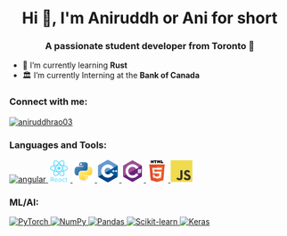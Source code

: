 <h1 align="center">Hi 👋, I'm Aniruddh or Ani for short</h1>
<h3 align="center">A passionate student developer from Toronto 🍁</h3>

- 🌱 I’m currently learning **Rust**
- 🏛️ I’m currently Interning at the **Bank of Canada**

<h3 align="left">Connect with me:</h3>
<p align="left">
<a href="https://linkedin.com/in/aniruddhrao03" target="blank"><img align="center" src="https://raw.githubusercontent.com/rahuldkjain/github-profile-readme-generator/master/src/images/icons/Social/linked-in-alt.svg" alt="aniruddhrao03" height="30" width="40" /></a>
</p>

<h3 align="left">Languages and Tools:</h3>
<p align="left"> 
  <a href="https://angular.io" target="_blank" rel="noreferrer"> 
    <img src="https://angular.io/assets/images/logos/angular/angular.svg" alt="angular" width="40" height="40"/>
  </a> 
  <a href="https://reactjs.org/" target="_blank" rel="noreferrer"> 
    <img src="https://raw.githubusercontent.com/devicons/devicon/master/icons/react/react-original-wordmark.svg" alt="react" width="40" height="40"/>
  </a>
  <!-- Add more framework icons here -->

  <!-- Programming languages icons -->
  <a href="https://www.python.org" target="_blank" rel="noreferrer"> 
    <img src="https://raw.githubusercontent.com/devicons/devicon/master/icons/python/python-original.svg" alt="python" width="40" height="40"/>
  </a>
  <a href="https://www.cplusplus.com/" target="_blank" rel="noreferrer"> 
    <img src="https://raw.githubusercontent.com/devicons/devicon/master/icons/cplusplus/cplusplus-original.svg" alt="cplusplus" width="40" height="40"/>
  </a>
  <a href="https://www.csharp.net/" target="_blank" rel="noreferrer"> 
    <img src="https://raw.githubusercontent.com/devicons/devicon/master/icons/csharp/csharp-original.svg" alt="csharp" width="40" height="40"/>
  </a>
  <a href="https://www.w3schools.com/html/" target="_blank" rel="noreferrer"> 
    <img src="https://raw.githubusercontent.com/devicons/devicon/master/icons/html5/html5-original-wordmark.svg" alt="html5" width="40" height="40"/>
  </a>
  <a href="https://developer.mozilla.org/en-US/docs/Web/JavaScript" target="_blank" rel="noreferrer"> 
    <img src="https://raw.githubusercontent.com/devicons/devicon/master/icons/javascript/javascript-original.svg" alt="javascript" width="40" height="40"/>
  </a>
  <!-- Add more programming language icons here -->
</p>


<h3 align="left">ML/AI:</h3>
<p align="left"> 
  <a href="https://pytorch.org/" target="_blank" rel="noreferrer"> 
    <img src="https://upload.wikimedia.org/wikipedia/commons/thumb/9/96/Pytorch_logo.png/220px-Pytorch_logo.png" alt="PyTorch" width="40" height="40"/>
  </a>
  <a href="https://numpy.org/" target="_blank" rel="noreferrer"> 
    <img src="https://numpy.org/doc/stable/_static/numpy_logo.png" alt="NumPy" width="40" height="40"/>
  </a> 
  <a href="https://pandas.pydata.org/" target="_blank" rel="noreferrer"> 
    <img src="https://pandas.pydata.org/static/img/pandas_white.svg" alt="Pandas" width="40" height="40"/>
  </a> 
  <a href="https://scikit-learn.org/" target="_blank" rel="noreferrer"> 
    <img src="https://scikit-learn.org/stable/_static/scikit-learn-logo-small.png" alt="Scikit-learn" width="40" height="40"/>
  </a> 
  <a href="https://keras.io/" target="_blank" rel="noreferrer"> 
    <img src="https://keras.io/img/logo.png" alt="Keras" width="40" height="40"/>
  </a>
  <!-- Add more ML/AI related icons here -->
</p>
  <!-- Add more tool icons here -->



